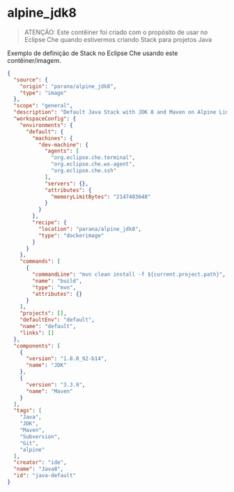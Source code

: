 # alpine_jdk8

> ATENÇÃO: Este contêiner foi criado com o propósito de usar no Eclipse Che quando estivermos criando Stack para projetos Java

Exemplo de definição de Stack no Eclipse Che usando este contêiner/imagem.

```json
{
  "source": {
    "origin": "parana/alpine_jdk8",
    "type": "image"
  },
  "scope": "general",
  "description": "Default Java Stack with JDK 8 and Maven on Alpine Linux",
  "workspaceConfig": {
    "environments": {
      "default": {
        "machines": {
          "dev-machine": {
            "agents": [
              "org.eclipse.che.terminal",
              "org.eclipse.che.ws-agent",
              "org.eclipse.che.ssh"
            ],
            "servers": {},
            "attributes": {
              "memoryLimitBytes": "2147483648"
            }
          }
        },
        "recipe": {
          "location": "parana/alpine_jdk8",
          "type": "dockerimage"
        }
      }
    },
    "commands": [
      {
        "commandLine": "mvn clean install -f ${current.project.path}",
        "name": "build",
        "type": "mvn",
        "attributes": {}
      }
    ],
    "projects": [],
    "defaultEnv": "default",
    "name": "default",
    "links": []
  },
  "components": [
    {
      "version": "1.8.0_92-b14",
      "name": "JDK"
    },
    {
      "version": "3.3.9",
      "name": "Maven"
    }
  ],
  "tags": [
    "Java",
    "JDK",
    "Maven",
    "Subversion",
    "Git",
    "alpine"
  ],
  "creator": "ide",
  "name": "Java8",
  "id": "java-default"
}
```
